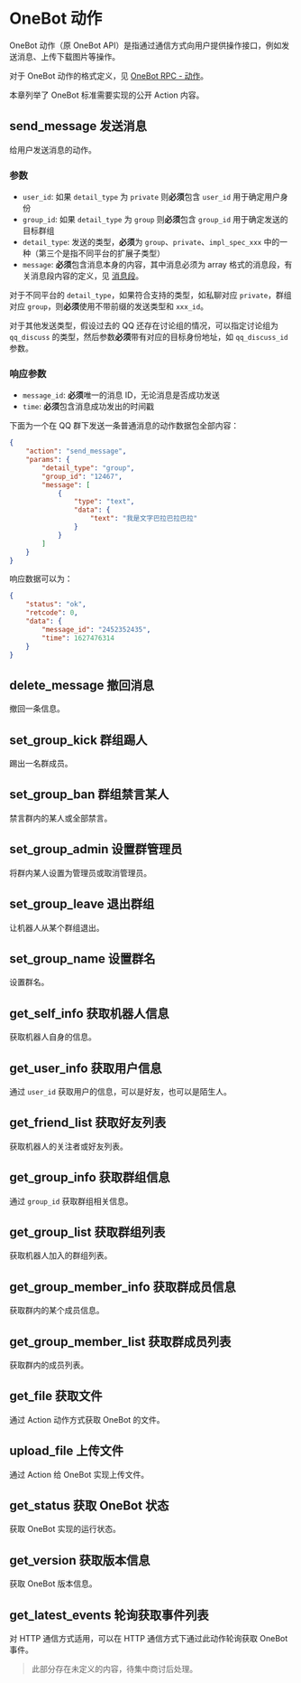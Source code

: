 # OneBot 动作

OneBot 动作（原 OneBot API）是指通过通信方式向用户提供操作接口，例如发送消息、上传下载图片等操作。

对于 OneBot 动作的格式定义，见 [OneBot RPC - 动作](../onebot-rpc/action)。

本章列举了 OneBot 标准需要实现的公开 Action 内容。

## send_message 发送消息

给用户发送消息的动作。

### 参数

- `user_id`: 如果 `detail_type` 为 `private` 则**必须**包含 `user_id` 用于确定用户身份
- `group_id`: 如果 `detail_type` 为 `group` 则**必须**包含 `group_id` 用于确定发送的目标群组
- `detail_type`: 发送的类型，**必须**为 `group`、`private`、`impl_spec_xxx` 中的一种（第三个是指不同平台的扩展子类型）
- `message`: **必须**包含消息本身的内容，其中消息必须为 array 格式的消息段，有关消息段内容的定义，见 [消息段](../message/message-array)。

对于不同平台的 `detail_type`，如果符合支持的类型，如私聊对应 `private`，群组对应 `group`，则**必须**使用不带前缀的发送类型和 `xxx_id`。

对于其他发送类型，假设过去的 QQ 还存在讨论组的情况，可以指定讨论组为 `qq_discuss` 的类型，然后参数**必须**带有对应的目标身份地址，如 `qq_discuss_id` 参数。

### 响应参数

- `message_id`: **必须**唯一的消息 ID，无论消息是否成功发送
- `time`: **必须**包含消息成功发出的时间戳

下面为一个在 QQ 群下发送一条普通消息的动作数据包全部内容：

```json
{
    "action": "send_message",
    "params": {
        "detail_type": "group",
        "group_id": "12467",
        "message": [
            {
                "type": "text",
                "data": {
                    "text": "我是文字巴拉巴拉巴拉"
                }
            }
        ]
    }
}
```

响应数据可以为：

```json
{
    "status": "ok",
    "retcode": 0,
    "data": {
        "message_id": "2452352435",
        "time": 1627476314
    }
}
```

## delete_message 撤回消息

撤回一条信息。

## set_group_kick 群组踢人

踢出一名群成员。

## set_group_ban 群组禁言某人

禁言群内的某人或全部禁言。

## set_group_admin 设置群管理员

将群内某人设置为管理员或取消管理员。

## set_group_leave 退出群组

让机器人从某个群组退出。

## set_group_name 设置群名

设置群名。

## get_self_info 获取机器人信息

获取机器人自身的信息。

## get_user_info 获取用户信息

通过 `user_id` 获取用户的信息，可以是好友，也可以是陌生人。

## get_friend_list 获取好友列表

获取机器人的关注者或好友列表。

## get_group_info 获取群组信息

通过 `group_id` 获取群组相关信息。

## get_group_list 获取群组列表

获取机器人加入的群组列表。

## get_group_member_info 获取群成员信息

获取群内的某个成员信息。

## get_group_member_list 获取群成员列表

获取群内的成员列表。

## get_file 获取文件

通过 Action 动作方式获取 OneBot 的文件。

## upload_file 上传文件

通过 Action 给 OneBot 实现上传文件。

## get_status 获取 OneBot 状态

获取 OneBot 实现的运行状态。

## get_version 获取版本信息

获取 OneBot 版本信息。

## get_latest_events 轮询获取事件列表

对 HTTP 通信方式适用，可以在 HTTP 通信方式下通过此动作轮询获取 OneBot 事件。

> 此部分存在未定义的内容，待集中商讨后处理。

